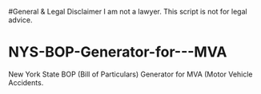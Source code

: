 #General & Legal Disclaimer
I am not a lawyer. This script is not for legal advice. 

# NYS-BOP-Generator-for---MVA
New York State BOP (Bill of Particulars) Generator for MVA (Motor Vehicle Accidents.
